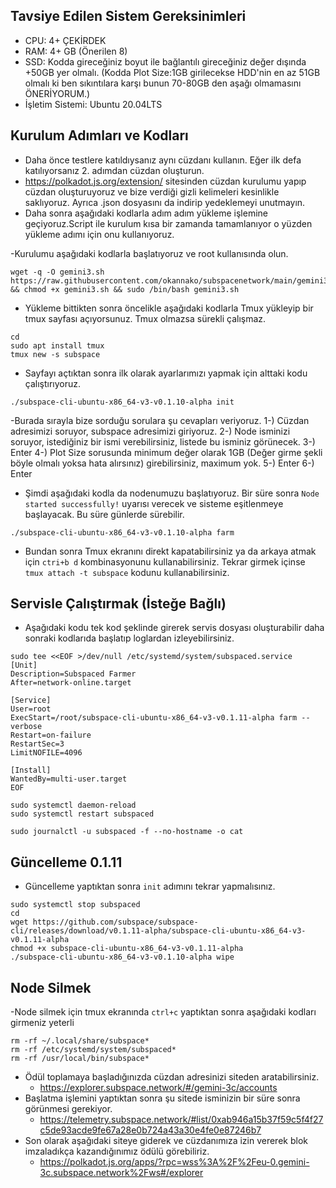 ## Tavsiye Edilen Sistem Gereksinimleri
- CPU: 4+ ÇEKİRDEK
- RAM: 4+ GB (Önerilen 8)
- SSD: Kodda gireceğiniz boyut  ile bağlantılı gireceğiniz değer dışında +50GB yer olmalı. (Kodda Plot Size:1GB girilecekse HDD'nin en az 51GB olmalı ki ben sıkıntılara karşı bunun 70-80GB den aşağı olmamasını ÖNERİYORUM.)
- İşletim Sistemi: Ubuntu 20.04LTS

## Kurulum Adımları ve Kodları
- Daha önce testlere katıldıysanız aynı cüzdanı kullanın. Eğer ilk defa katılıyorsanız 2. adımdan cüzdan oluşturun.
- https://polkadot.js.org/extension/ sitesinden cüzdan kurulumu yapıp cüzdan oluşturuyoruz ve bize verdiği gizli kelimeleri kesinlikle saklıyoruz. Ayrıca .json dosyasını da indirip yedeklemeyi unutmayın.
- Daha sonra aşağıdaki kodlarla adım adım yükleme işlemine geçiyoruz.Script ile kurulum kısa bir zamanda tamamlanıyor o yüzden yükleme adımı için onu kullanıyoruz.

-Kurulumu aşağıdaki kodlarla başlatıyoruz ve root kullanısında olun.
```
wget -q -O gemini3.sh https://raw.githubusercontent.com/okannako/subspacenetwork/main/gemini3.sh && chmod +x gemini3.sh && sudo /bin/bash gemini3.sh
```
- Yükleme bittikten sonra öncelikle aşağıdaki kodlarla Tmux yükleyip bir tmux sayfası açıyorsunuz. Tmux olmazsa sürekli çalışmaz.
 ```
 cd
 sudo apt install tmux
 tmux new -s subspace
 ```
- Sayfayı açtıktan sonra ilk olarak ayarlarımızı yapmak için alttaki kodu çalıştırıyoruz.
```
./subspace-cli-ubuntu-x86_64-v3-v0.1.10-alpha init
```
   -Burada sırayla bize sorduğu sorulara şu cevapları veriyoruz.
    1-) Cüzdan adresimizi soruyor, subspace adresimizi giriyoruz.
    2-) Node isminizi soruyor, istediğiniz bir ismi verebilirsiniz, listede bu isminiz görünecek.
    3-) Enter
    4-) Plot Size sorusunda minimum değer olarak 1GB (Değer girme şekli böyle olmalı yoksa hata alırsınız) girebilirsiniz, maximum yok.
    5-) Enter
    6-) Enter
    
- Şimdi aşağıdaki kodla da nodenumuzu başlatıyoruz. Bir süre sonra ```Node started successfully!``` uyarısı verecek ve sisteme eşitlenmeye başlayacak. Bu süre günlerde sürebilir.
```
./subspace-cli-ubuntu-x86_64-v3-v0.1.10-alpha farm
```
- Bundan sonra Tmux ekranını direkt kapatabilirsiniz ya da arkaya atmak için ```ctri+b d``` kombinasyonunu kullanabilirsiniz. Tekrar girmek içinse ```tmux attach -t subspace``` kodunu kullanabilirsiniz.

## Servisle Çalıştırmak (İsteğe Bağlı)
 - Aşağıdaki kodu tek kod şeklinde girerek servis dosyası oluşturabilir daha sonraki kodlarıda başlatıp loglardan izleyebilirsiniz.
```
sudo tee <<EOF >/dev/null /etc/systemd/system/subspaced.service
[Unit]
Description=Subspaced Farmer
After=network-online.target

[Service]
User=root
ExecStart=/root/subspace-cli-ubuntu-x86_64-v3-v0.1.11-alpha farm --verbose
Restart=on-failure
RestartSec=3
LimitNOFILE=4096

[Install]
WantedBy=multi-user.target
EOF
```
```
sudo systemctl daemon-reload
sudo systemctl restart subspaced
```
```
sudo journalctl -u subspaced -f --no-hostname -o cat
```

## Güncelleme 0.1.11
 - Güncelleme yaptıktan sonra ```init``` adımını tekrar yapmalısınız.
```
sudo systemctl stop subspaced
cd
wget https://github.com/subspace/subspace-cli/releases/download/v0.1.11-alpha/subspace-cli-ubuntu-x86_64-v3-v0.1.11-alpha
chmod +x subspace-cli-ubuntu-x86_64-v3-v0.1.11-alpha
./subspace-cli-ubuntu-x86_64-v3-v0.1.10-alpha wipe
```
 
## Node Silmek
 -Node silmek için tmux ekranında ```ctrl+c``` yaptıktan sonra aşağıdaki kodları girmeniz yeterli

```
rm -rf ~/.local/share/subspace*
rm -rf /etc/systemd/system/subspaced*
rm -rf /usr/local/bin/subspace*
```

- Ödül toplamaya başladığınızda cüzdan adresinizi siteden aratabilirsiniz.
     - https://explorer.subspace.network/#/gemini-3c/accounts
- Başlatma işlemini yaptıktan sonra şu sitede isminizin bir süre sonra görünmesi gerekiyor.
     - https://telemetry.subspace.network/#list/0xab946a15b37f59c5f4f27c5de93acde9fe67a28e0b724a43a30e4fe0e87246b7
- Son olarak aşağıdaki siteye giderek ve cüzdanımıza izin vererek blok imzaladıkça kazandığınımız ödülü görebiliriz.
     - https://polkadot.js.org/apps/?rpc=wss%3A%2F%2Feu-0.gemini-3c.subspace.network%2Fws#/explorer



